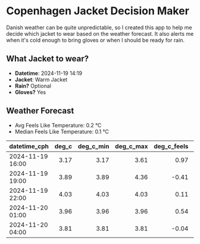 
# Copenhagen Jacket Decision Maker

Danish weather can be quite unpredictable, so I created this app to help me decide which jacket to wear based on the weather forecast. 
It also alerts me when it's cold enough to bring gloves or when I should be ready for rain.

## What Jacket to wear?

- **Datetime**: 2024-11-19 14:19
- **Jacket**: Warm Jacket
- **Rain?** Optional
- **Gloves?** Yes

## Weather Forecast
- Avg Feels Like Temperature: 0.2 °C
- Median Feels Like Temperature: 0.1 °C

| datetime_cph     |   deg_c |   deg_c_min |   deg_c_max |   deg_c_feels | weather   | wind   | rain   |
|:-----------------|--------:|------------:|------------:|--------------:|:----------|:-------|:-------|
| 2024-11-19 16:00 |    3.17 |        3.17 |        3.61 |          0.97 | Rain      | Low    | Low    |
| 2024-11-19 19:00 |    3.89 |        3.89 |        4.36 |         -0.41 | Snow      | Medium | None   |
| 2024-11-19 22:00 |    4.03 |        4.03 |        4.03 |          0.11 | Snow      | Medium | None   |
| 2024-11-20 01:00 |    3.96 |        3.96 |        3.96 |          0.54 | Rain      | Low    | Low    |
| 2024-11-20 04:00 |    3.81 |        3.81 |        3.81 |         -0.04 | Clouds    | Low    | None   |
        